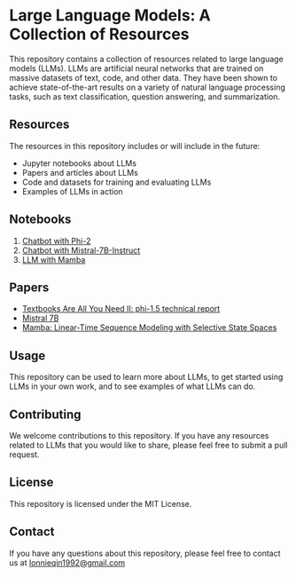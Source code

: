 # Large Language Models: A Collection of Resources
This repository contains a collection of resources related to large language models (LLMs). LLMs are artificial neural networks that are trained on massive datasets of text, code, and other data. They have been shown to achieve state-of-the-art results on a variety of natural language processing tasks, such as text classification, question answering, and summarization.

## Resources

The resources in this repository includes or will include in the future:
* Jupyter notebooks about LLMs
* Papers and articles about LLMs
* Code and datasets for training and evaluating LLMs
* Examples of LLMs in action

## Notebooks 
1. [Chatbot with Phi-2](chatbot_with_phi2.ipynb)
2. [Chatbot with Mistral-7B-Instruct](Chatbot_with_mistral_7b_instruct.ipynb)
3. [LLM with Mamba](LLM_with_Mamba.ipynb)

## Papers
* [Textbooks Are All You Need II: phi-1.5 technical report](https://arxiv.org/abs/2309.05463)
* [Mistral 7B](https://arxiv.org/pdf/2310.06825v1.pdf)
* [Mamba: Linear-Time Sequence Modeling with Selective State Spaces](https://arxiv.org/abs/2312.00752)
## Usage

This repository can be used to learn more about LLMs, to get started using LLMs in your own work, and to see examples of what LLMs can do.

## Contributing

We welcome contributions to this repository. If you have any resources related to LLMs that you would like to share, please feel free to submit a pull request.

## License

This repository is licensed under the MIT License.

## Contact

If you have any questions about this repository, please feel free to contact us at lonnieqin1992@gmail.com
